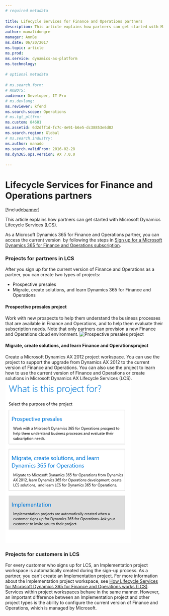 ```yaml
---
# required metadata

title: Lifecycle Services for Finance and Operations partners
description: This article explains how partners can get started with Microsoft Dynamics Lifecycle Services (LCS). 
author: manalidongre
manager: AnnBe
ms.date: 06/20/2017
ms.topic: article
ms.prod: 
ms.service: dynamics-ax-platform
ms.technology: 

# optional metadata

# ms.search.form: 
# ROBOTS: 
audience: Developer, IT Pro
# ms.devlang: 
ms.reviewer: kfend
ms.search.scope: Operations
# ms.tgt_pltfrm: 
ms.custom: 84681
ms.assetid: 6d2dff1d-fc7c-4e91-b6e5-dc38853e6d82
ms.search.region: Global
# ms.search.industry: 
ms.author: manado
ms.search.validFrom: 2016-02-28
ms.dyn365.ops.version: AX 7.0.0

---
```


# Lifecycle Services for Finance and Operations partners

[!include[banner](../includes/banner.md)]


This article explains how partners can get started with Microsoft Dynamics Lifecycle Services (LCS). 

As a Microsoft Dynamics 365 for Finance and Operations partner, you can access the current version  by following the steps in [Sign up for a Microsoft Dynamics 365 for Finance and Operations subscription](../dev-tools/sign-up-preview-subscription.md).

### Projects for partners in LCS

After you sign up for the current version of Finance and Operations as a partner, you can create two types of projects:

-   Prospective presales
-   Migrate, create solutions, and learn Dynamics 365 for Finance and Operations

#### Prospective presales project

Work with new prospects to help them understand the business processes that are available in Finance and Operations, and to help them evaluate their subscription needs. Note that only partners can provision a new Finance and Operations cloud environment. ![Prospective presales project](https://msdnshared.blob.core.windows.net/media/2016/05/27-1024x514.png)

#### Migrate, create solutions, and learn Finance and Operationsproject

Create a Microsoft Dynamics AX 2012 project workspace. You can use the project to support the upgrade from Dynamics AX 2012 to the current version of Finance and Operations. You can also use the project to learn how to use the current version of Finance and Operations or create solutions in Microsoft Dynamics AX Lifecycle Services (LCS). [![lcsforpartnersbrandingupdateart](./media/lcsforpartnersbrandingupdateart.png)](./media/lcsforpartnersbrandingupdateart.png)

### Projects for customers in LCS

For every customer who signs up for LCS, an Implementation project workspace is automatically created during the sign-up process. As a partner, you can't create an Implementation project. For more information about the Implementation project workspace, see [How Lifecycle Services for Microsoft Dynamics 365 for Finance and Operations works (LCS)](lcs-works-lcs.md). Services within project workspaces behave in the same manner. However, an important difference between an Implementation project and other project types is the ability to configure the current version of Finance and Operations, which is managed by Microsoft.



